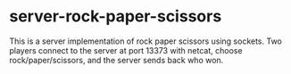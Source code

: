 # server-rock-paper-scissors
This is a server implementation of rock paper scissors using sockets. Two players connect to the server at port 13373 with netcat, choose rock/paper/scissors, and the server sends back who won.

